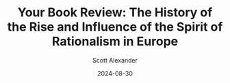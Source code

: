 ---
layout: podcast
title: "Your Book Review: The History of the Rise and Influence of the Spirit of Rationalism in Europe"
author: Scott Alexander
description: https://www.astralcodexten.com/p/your-book-review-the-history-of-the
date: 2024-08-30
length: 3106066
duration: 776
guid: your-book-review-the-history-of-the
---